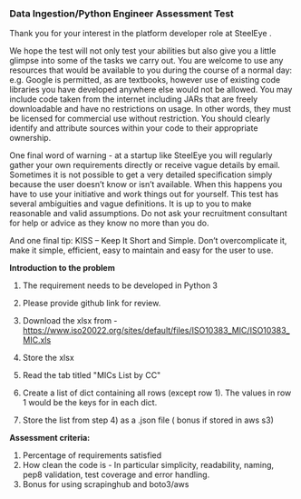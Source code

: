 ### **Data Ingestion/Python Engineer Assessment Test**

Thank you for your interest in the platform developer role at SteelEye .

We hope the test will not only test your abilities but also give you a little glimpse into some of the tasks we carry out. You are welcome to use any resources that would be available to you during the course of a normal day: e.g. Google is permitted, as are textbooks, however use of existing code libraries you have developed anywhere else would not be allowed. You may include code taken from the internet including JARs that are freely downloadable and have no restrictions on usage. In other words, they must be licensed for commercial use without restriction. You should clearly identify and attribute sources within your code to their appropriate ownership.

One final word of warning - at a startup like SteelEye you will regularly gather your own requirements directly or receive vague details by email. Sometimes it is not possible to get a very detailed specification simply because the user doesn’t know or isn’t available. When this happens you have to use your initiative and work things out for yourself. This test has several ambiguities and vague definitions. It is up to you to make reasonable and valid assumptions. Do not ask your recruitment consultant for help or advice as they know no more than you do.

And one final tip: KISS – Keep It Short and Simple. Don’t overcomplicate it, make it simple, efficient, easy to maintain and easy for the user to use.

**Introduction to the problem**

1) The requirement needs to be developed in Python 3
2) Please provide github link for review.

1) Download the xlsx from - https://www.iso20022.org/sites/default/files/ISO10383_MIC/ISO10383_MIC.xls
2) Store the xlsx
3) Read the tab titled "MICs List by CC"
4) Create a list of dict containing all rows (except row 1). The values in row 1 would be the keys for in each dict.
5) Store the list from step 4) as a .json file ( bonus if stored in aws s3)

**Assessment criteria:**

1) Percentage of requirements satisfied
2) How clean the code is - In particular simplicity, readability, naming, pep8 validation, test coverage and error handling.
3) Bonus for using scrapinghub and boto3/aws


